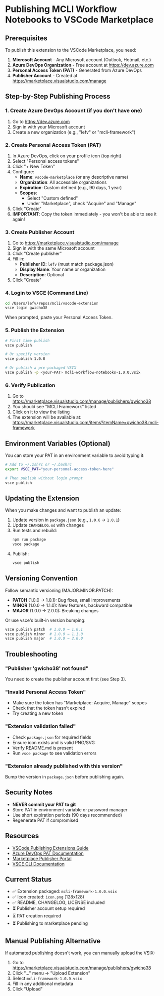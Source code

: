 # Publishing MCLI Workflow Notebooks to VSCode Marketplace

## Prerequisites

To publish this extension to the VSCode Marketplace, you need:

1. **Microsoft Account** - Any Microsoft account (Outlook, Hotmail, etc.)
2. **Azure DevOps Organization** - Free account at https://dev.azure.com
3. **Personal Access Token (PAT)** - Generated from Azure DevOps
4. **Publisher Account** - Created at https://marketplace.visualstudio.com/manage

## Step-by-Step Publishing Process

### 1. Create Azure DevOps Account (if you don't have one)

1. Go to https://dev.azure.com
2. Sign in with your Microsoft account
3. Create a new organization (e.g., "lefv" or "mcli-framework")

### 2. Create Personal Access Token (PAT)

1. In Azure DevOps, click on your profile icon (top right)
2. Select "Personal access tokens"
3. Click "+ New Token"
4. Configure:
   - **Name**: `vscode-marketplace` (or any descriptive name)
   - **Organization**: All accessible organizations
   - **Expiration**: Custom defined (e.g., 90 days, 1 year)
   - **Scopes**:
     - Select "Custom defined"
     - Under "Marketplace", check "Acquire" and "Manage"
5. Click "Create"
6. **IMPORTANT**: Copy the token immediately - you won't be able to see it again!

### 3. Create Publisher Account

1. Go to https://marketplace.visualstudio.com/manage
2. Sign in with the same Microsoft account
3. Click "Create publisher"
4. Fill in:
   - **Publisher ID**: `lefv` (must match package.json)
   - **Display Name**: Your name or organization
   - **Description**: Optional
5. Click "Create"

### 4. Login to VSCE (Command Line)

```bash
cd /Users/lefv/repos/mcli/vscode-extension
vsce login gwicho38
```

When prompted, paste your Personal Access Token.

### 5. Publish the Extension

```bash
# First time publish
vsce publish

# Or specify version
vsce publish 1.0.0

# Or publish a pre-packaged VSIX
vsce publish -p <your-PAT> mcli-workflow-notebooks-1.0.0.vsix
```

### 6. Verify Publication

1. Go to https://marketplace.visualstudio.com/manage/publishers/gwicho38
2. You should see "MCLI Framework" listed
3. Click on it to view the listing
4. The extension will be available at: https://marketplace.visualstudio.com/items?itemName=gwicho38.mcli-framework

## Environment Variables (Optional)

You can store your PAT in an environment variable to avoid typing it:

```bash
# Add to ~/.zshrc or ~/.bashrc
export VSCE_PAT="your-personal-access-token-here"

# Then publish without login prompt
vsce publish
```

## Updating the Extension

When you make changes and want to publish an update:

1. Update version in `package.json` (e.g., `1.0.0` → `1.0.1`)
2. Update `CHANGELOG.md` with changes
3. Run tests and rebuild:
   ```bash
   npm run package
   vsce package
   ```
4. Publish:
   ```bash
   vsce publish
   ```

## Versioning Convention

Follow semantic versioning (MAJOR.MINOR.PATCH):

- **PATCH** (1.0.0 → 1.0.1): Bug fixes, small improvements
- **MINOR** (1.0.0 → 1.1.0): New features, backward compatible
- **MAJOR** (1.0.0 → 2.0.0): Breaking changes

Or use vsce's built-in version bumping:

```bash
vsce publish patch  # 1.0.0 → 1.0.1
vsce publish minor  # 1.0.0 → 1.1.0
vsce publish major  # 1.0.0 → 2.0.0
```

## Troubleshooting

### "Publisher 'gwicho38' not found"

You need to create the publisher account first (see Step 3).

### "Invalid Personal Access Token"

- Make sure the token has "Marketplace: Acquire, Manage" scopes
- Check that the token hasn't expired
- Try creating a new token

### "Extension validation failed"

- Check `package.json` for required fields
- Ensure icon exists and is valid PNG/SVG
- Verify README.md is present
- Run `vsce package` to see validation errors

### "Extension already published with this version"

Bump the version in `package.json` before publishing again.

## Security Notes

- **NEVER commit your PAT to git**
- Store PAT in environment variable or password manager
- Use short expiration periods (90 days recommended)
- Regenerate PAT if compromised

## Resources

- [VSCode Publishing Extensions Guide](https://code.visualstudio.com/api/working-with-extensions/publishing-extension)
- [Azure DevOps PAT Documentation](https://docs.microsoft.com/en-us/azure/devops/organizations/accounts/use-personal-access-tokens-to-authenticate)
- [Marketplace Publisher Portal](https://marketplace.visualstudio.com/manage)
- [VSCE CLI Documentation](https://github.com/microsoft/vscode-vsce)

## Current Status

- ✅ Extension packaged: `mcli-framework-1.0.0.vsix`
- ✅ Icon created: `icon.png` (128x128)
- ✅ README, CHANGELOG, LICENSE included
- ⏳ Publisher account setup required
- ⏳ PAT creation required
- ⏳ Publishing to marketplace pending

## Manual Publishing Alternative

If automated publishing doesn't work, you can manually upload the VSIX:

1. Go to https://marketplace.visualstudio.com/manage/publishers/gwicho38
2. Click "..." menu → "Upload Extension"
3. Select `mcli-framework-1.0.0.vsix`
4. Fill in any additional metadata
5. Click "Upload"
